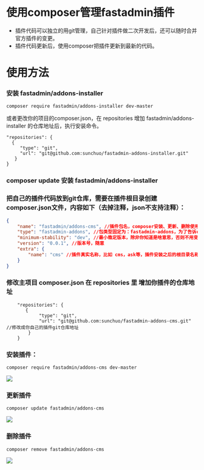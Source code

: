 # 使用composer管理fastadmin插件


- 插件代码可以独立的用git管理，自己针对插件做二次开发后，还可以随时合并官方插件的变更。
- 插件代码更新后，使用composer把插件更新到最新的代码。


# 使用方法


### 安装 fastadmin/addons-installer

```
composer require fastadmin/addons-installer dev-master
```

或者更改你的项目的composer.json，在 repositories 增加 fastadmin/addons-installer 的仓库地址后，执行安装命令。

```
"repositories": {
  {
     "type": "git",
     "url": "git@github.com:sunchuo/fastadmin-addons-installer.git"
   }
}
```




### composer update 安装 fastadmin/addons-installer


### 把自己的插件代码放到git仓库，需要在插件根目录创建composer.json文件，内容如下（去掉注释，json不支持注释）：

```json
{
    "name": "fastadmin/addons-cms", //插件包名，composer安装、更新、删除使用的包名.
    "type": "fastadmin-addons", //包类型固定为：fastadmin-addons，为了告诉composer这个包是个fastadmin的插件。
    "minimum-stability": "dev", //最小稳定版本，除非你知道是啥意思，否则不用变。
    "version": "0.0.1", //版本号，随意
    "extra": {
        "name": "cms" //插件真实名称，比如 cms，ask等，插件安装之后的根目录名称，插件不会安装到 vendor目录，而是会被安装到 addons/<插件名称> 目录。
    }
}
```
### 修改主项目 composer.json 在 repositories 里 增加你插件的仓库地址

```
    "repositories": {
       {
            "type": "git",
            "url": "git@github.com:sunchuo/fastadmin-addons-cms.git" //修改成你自己的插件git仓库地址
        }
    }
```


### 安装插件：

```composer require fastadmin/addons-cms dev-master```

![](https://raw.githubusercontent.com/sunchuo/fastadmin-addons-installer/master/preview0.png)


### 更新插件
```
composer update fastadmin/addons-cms
```

![](https://raw.githubusercontent.com/sunchuo/fastadmin-addons-installer/master/preview1.png)
### 删除插件

```
composer remove fastadmin/addons-cms
```

![](https://raw.githubusercontent.com/sunchuo/fastadmin-addons-installer/master/preview2.png)






